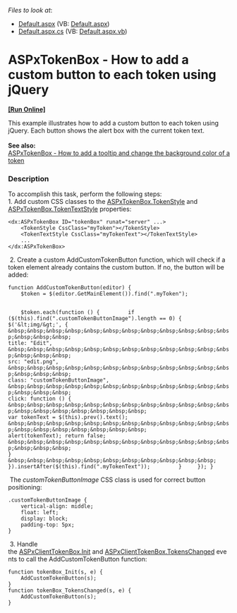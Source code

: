 <!-- default file list -->
*Files to look at*:

* [Default.aspx](./CS/Default.aspx) (VB: [Default.aspx](./VB/Default.aspx))
* [Default.aspx.cs](./CS/Default.aspx.cs) (VB: [Default.aspx.vb](./VB/Default.aspx.vb))
<!-- default file list end -->
# ASPxTokenBox - How to add a custom button to each token using jQuery
<!-- run online -->
**[[Run Online]](https://codecentral.devexpress.com/t496885/)**
<!-- run online end -->


This example illustrates how to add a custom button to each token using jQuery. Each button shows the alert box with the current token text.<br><br><strong>See also:</strong><br><a href="https://www.devexpress.com/Support/Center/p/T490726">ASPxTokenBox - How to add a tooltip and change the background color of a token</a>


<h3>Description</h3>

<p>To accomplish this task, perform the following steps:<br>1. Add custom CSS classes to the&nbsp;<a href="https://documentation.devexpress.com/#AspNet/DevExpressWebASPxTokenBox_TokenStyletopic">ASPxTokenBox.TokenStyle</a>&nbsp;and <a href="https://documentation.devexpress.com/#AspNet/DevExpressWebASPxTokenBox_TokenTextStyletopic">ASPxTokenBox.TokenTextStyle</a>&nbsp;properties:</p>
<code lang="aspx">&lt;dx:ASPxTokenBox ID="tokenBox" runat="server" ...&gt;
    &lt;TokenStyle CssClass="myToken"&gt;&lt;/TokenStyle&gt;
    &lt;TokenTextStyle CssClass="myTokenText"&gt;&lt;/TokenTextStyle&gt;
    ...
&lt;/dx:ASPxTokenBox&gt;
</code>
<p>&nbsp;2. Create a custom&nbsp;AddCustomTokenButton function, which will&nbsp;check if a token element already contains the custom button. If no, the button will be added:</p>
<code lang="js">function AddCustomTokenButton(editor) {
&nbsp;&nbsp;&nbsp; $token = $(editor.GetMainElement()).find(".myToken");

&nbsp;&nbsp;&nbsp; $token.each(function () {
&nbsp;&nbsp;&nbsp;&nbsp;&nbsp;&nbsp;&nbsp; if ($(this).find(".customTokenButtonImage").length == 0) {
&nbsp;&nbsp;&nbsp;&nbsp;&nbsp;&nbsp;&nbsp;&nbsp;&nbsp;&nbsp;&nbsp; $('&lt;img/&gt;', {
&nbsp;&nbsp;&nbsp;&nbsp;&nbsp;&nbsp;&nbsp;&nbsp;&nbsp;&nbsp;&nbsp;&nbsp;&nbsp;&nbsp;&nbsp; title: "Edit",
&nbsp;&nbsp;&nbsp;&nbsp;&nbsp;&nbsp;&nbsp;&nbsp;&nbsp;&nbsp;&nbsp;&nbsp;&nbsp;&nbsp;&nbsp; src: "edit.png",
&nbsp;&nbsp;&nbsp;&nbsp;&nbsp;&nbsp;&nbsp;&nbsp;&nbsp;&nbsp;&nbsp;&nbsp;&nbsp;&nbsp;&nbsp; class: "customTokenButtonImage",
&nbsp;&nbsp;&nbsp;&nbsp;&nbsp;&nbsp;&nbsp;&nbsp;&nbsp;&nbsp;&nbsp;&nbsp;&nbsp;&nbsp;&nbsp; click: function () {
&nbsp;&nbsp;&nbsp;&nbsp;&nbsp;&nbsp;&nbsp;&nbsp;&nbsp;&nbsp;&nbsp;&nbsp;&nbsp;&nbsp;&nbsp;&nbsp;&nbsp;&nbsp;&nbsp; var tokenText = $(this).prev().text();
&nbsp;&nbsp;&nbsp;&nbsp;&nbsp;&nbsp;&nbsp;&nbsp;&nbsp;&nbsp;&nbsp;&nbsp;&nbsp;&nbsp;&nbsp;&nbsp;&nbsp;&nbsp;&nbsp; alert(tokenText); return false;
&nbsp;&nbsp;&nbsp;&nbsp;&nbsp;&nbsp;&nbsp;&nbsp;&nbsp;&nbsp;&nbsp;&nbsp;&nbsp;&nbsp;&nbsp; }
&nbsp;&nbsp;&nbsp;&nbsp;&nbsp;&nbsp;&nbsp;&nbsp;&nbsp;&nbsp;&nbsp; }).insertAfter($(this).find(".myTokenText"));
&nbsp;&nbsp;&nbsp;&nbsp;&nbsp;&nbsp;&nbsp; }
&nbsp;&nbsp;&nbsp; });
}
</code>
<p>&nbsp;The&nbsp;<em>customTokenButtonImage</em>&nbsp;CSS class is used for correct button positioning:</p>
<code lang="css">.customTokenButtonImage {
    vertical-align: middle;
    float: left;
    display: block;
    padding-top: 5px;
}
</code>
<p>&nbsp;3. Handle the&nbsp;<a href="https://documentation.devexpress.com/#AspNet/DevExpressWebScriptsASPxClientControlBase_Inittopic">ASPxClientTokenBox.Init</a>&nbsp;and&nbsp;<a href="https://documentation.devexpress.com/#AspNet/DevExpressWebScriptsASPxClientTokenBox_TokensChangedtopic">ASPxClientTokenBox.TokensChanged</a>&nbsp;events to call the&nbsp;AddCustomTokenButton function:</p>
<code lang="js">function tokenBox_Init(s, e) {
    AddCustomTokenButton(s);
}
function tokenBox_TokensChanged(s, e) {
    AddCustomTokenButton(s);
}</code>

<br/>


